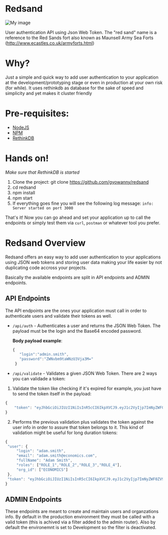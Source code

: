 
# Redsand
![My image](http://www.ecastles.co.uk/redsand3.jpg)

User authentication API using Json Web Token. 
The "red sand" name is a reference to the Red Sands fort also known as Maunsell Army Sea Forts (http://www.ecastles.co.uk/armyforts.html)

# Why?
Just a simple and quick way to add user authentication to your application at the development/prototyping stage or even in production at your own risk (for while). 
It uses rethinkdb as database for the sake of speed and simplicity and yet makes it cluster friendly

# Pre-requisites:
- [NodeJS](https://nodejs.org)
- [NPM](https://www.npmjs.com/get-npm)
- [RethinkDB](https://www.rethinkdb.com)

# Hands on!
*Make sure that RethinkDB is started*

1. Clone the project:
git clone https://github.com/gyowanny/redsand
2. cd redsand
3. npm install
4. npm start
5. If everything goes fine you will see the following log message:
`info: Server started on port 3000`

That's it! Now you can go ahead and set your application up to call the endpoints or simply test them via `curl`, `postman` or whatever tool you prefer.

# Redsand Overview

Redsand offers an easy way to add user authentication to your applications using JSON web tokens and storing user data making your life easier by not duplicating code accross your projects.

Basically the available endpoints are split in API endpoints and ADMIN endpoints.

## API Endpoints

The API endpoints are the ones your application must call in order to authenticate users and validate their tokens as well.
- `/api/auth` - Authenticates a user and returns the JSON Web Token. The payload must be the login and the Base64 encoded password.

  **Body payload example**: 
  
  ```javascript
  {
     "login":"admin.smith", 
     "password":"ZWNvbm9taWNzU3Vja3M="
   }
   ```

- `/api/validate` - Validates a given JSON Web Token. There are 2 ways you can validade a token:

1. Validate the token like checking if it's expired for example, you just have to send the token itself in the payload:

```javascript
{
	"token": "eyJhbGciOiJIUzI1NiIsInR5cCI6IkpXVCJ9.eyJ1c2VyIjp7ImNyZWF0ZV9kYXRlIjoiMjAxNy0wNC0xMFQyMzowMDoxMC4wMzNaIiwiZW1haWwiOiJ1c2VyQHVzZXIuY29tIiwiZnVsbE5hbWUiOiJmdWxsIG5hbWUyIiwibG9naW4iOiJsb2dpbiIsIm9yZ19pZCI6WyJvcmdfaWQiXSwicm9sZXMiOlsiUk9MRV8xIiwiUk9MRV8yIiwiUk9MRV8zIiwiUk9MRV80Il19LCJpYXQiOjE0OTE5OTM3MTksImV4cCI6MTQ5MjA4MDExOX0.Yz0bzanyADuHmWtu5l4ufVs57_6ScCWbTmFujSOcsuU"
}
```
2. Performs the previous validation plus validates the token against the user info in order to assure that token belongs to it. This kind of validation might be useful for long duration tokens:

```javascript
{
 "user": {
     "login": "adam.smith",
     "email": "adam.smith@economics.com",
     "fullName": "Adam Smith",
     "roles": ["ROLE_1","ROLE_2","ROLE_3","ROLE_4"],
     "org_id": ["ECONOMICS"]
 },
 "token": "eyJhbGciOiJIUzI1NiIsInR5cCI6IkpXVCJ9.eyJ1c2VyIjp7ImNyZWF0ZV9kYXRlIjoiMjAxNy0wNC0xMFQyMzowMDoxMC4wMzNaIiwiZW1haWwiOiJ1c2VyQHVzZXIuY29tIiwiZnVsbE5hbWUiOiJmdWxsIG5hbWUyIiwibG9naW4iOiJsb2dpbiIsIm9yZ19pZCI6WyJvcmdfaWQiXSwicm9sZXMiOlsiUk9MRV8xIiwiUk9MRV8yIiwiUk9MRV8zIiwiUk9MRV80Il19LCJpYXQiOjE0OTE5OTM3MTksImV4cCI6MTQ5MjA4MDExOX0.Yz0bzanyADuHmWtu5l4ufVs57_6ScCWbTmFujSOcsuU"
}
```


## ADMIN Endpoints

These endpoints are meant to create and maintain users and organzations info. By default in the production environment they must be called with a valid token (this is achived via a filter added to the admin router). Also by default the environemnt is set to Development so the filter is deactivated.
